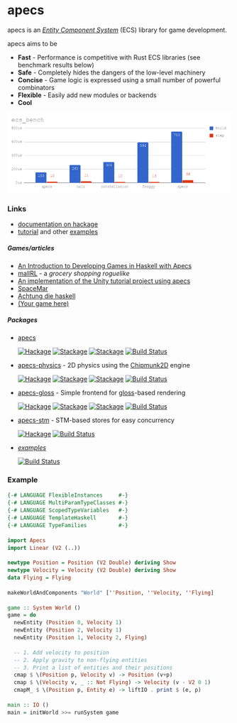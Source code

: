 # apecs

apecs is an [_Entity Component System_](https://en.wikipedia.org/wiki/Entity_component_system) (ECS) library for game development.

apecs aims to be
* **Fast** - Performance is competitive with Rust ECS libraries (see benchmark results below)
* **Safe** - Completely hides the dangers of the low-level machinery
* **Concise** - Game logic is expressed using a small number of powerful combinators
* **Flexible** - Easily add new modules or backends
* **Cool**

![Benchmarks](https://raw.githubusercontent.com/jonascarpay/apecs/master/apecs/bench/chart.png)

### Links
- [documentation on hackage](https://hackage.haskell.org/package/apecs/docs/Apecs.html)
- [tutorial](https://github.com/jonascarpay/apecs/blob/master/examples/Shmup.md) and other [examples](https://github.com/jonascarpay/apecs/tree/master/examples)

##### Games/articles
- [An Introduction to Developing Games in Haskell with Apecs](https://aas.sh/blog/making-a-game-with-haskell-and-apecs/)
- [mallRL](https://github.com/nmaehlmann/mallRL) - a _grocery shopping roguelike_
- [An implementation of the Unity tutorial project using apecs](https://github.com/mewhhaha/apecs-unity-tutorial-haskell)
- [SpaceMar](https://gitlab.com/dpwiz/spacemar)
- [Achtung die haskell](https://github.com/mewhhaha/achtung-die-haskell)
- [(Your game here)](https://github.com/jonascarpay/apecs/pulls)

##### Packages
- [apecs](https://github.com/jonascarpay/apecs/tree/master/apecs)

  [![Hackage](https://img.shields.io/hackage/v/apecs.svg)](https://hackage.haskell.org/package/apecs)
  [![Stackage](https://www.stackage.org/package/apecs/badge/lts?label=lts)](https://www.stackage.org/package/apecs)
  [![Stackage](https://www.stackage.org/package/apecs/badge/nightly?label=nightly)](https://www.stackage.org/package/apecs)
  [![Build Status](https://travis-ci.org/jonascarpay/apecs.svg?branch=master)](https://travis-ci.org/jonascarpay/apecs)

- [apecs-physics](https://github.com/jonascarpay/apecs/tree/master/apecs-physics) - 2D physics using the [Chipmunk2D](https://github.com/slembcke/Chipmunk2D) engine

  [![Hackage](https://img.shields.io/hackage/v/apecs-physics.svg)](https://hackage.haskell.org/package/apecs-physics)
  [![Stackage](https://www.stackage.org/package/apecs-physics/badge/lts?label=lts)](https://www.stackage.org/package/apecs-physics)
  [![Stackage](https://www.stackage.org/package/apecs-physics/badge/nightly?label=nightly)](https://www.stackage.org/package/apecs-physics) 
  [![Build Status](https://travis-ci.org/jonascarpay/apecs.svg?branch=master)](https://travis-ci.org/jonascarpay/apecs)

- [apecs-gloss](https://github.com/jonascarpay/apecs/tree/master/apecs-gloss) - Simple frontend for [gloss](http://hackage.haskell.org/package/gloss)-based rendering

  [![Hackage](https://img.shields.io/hackage/v/apecs-gloss.svg)](https://hackage.haskell.org/package/apecs-gloss) 
  [![Stackage](https://www.stackage.org/package/apecs-gloss/badge/lts?label=lts)](https://www.stackage.org/package/apecs-gloss) 
  [![Stackage](https://www.stackage.org/package/apecs-gloss/badge/nightly?label=nightly)](https://www.stackage.org/package/apecs-gloss) 
  [![Build Status](https://travis-ci.org/jonascarpay/apecs.svg?branch=master)](https://travis-ci.org/jonascarpay/apecs)

- [apecs-stm](https://github.com/jonascarpay/apecs/tree/master/apecs-stm) - STM-based stores for easy concurrency

  [![Hackage](https://img.shields.io/hackage/v/apecs-stm.svg)](https://hackage.haskell.org/package/apecs-stm)
  [![Build Status](https://travis-ci.org/jonascarpay/apecs.svg?branch=master)](https://travis-ci.org/jonascarpay/apecs)

- [*examples*](https://github.com/jonascarpay/apecs/tree/master/examples/)

  [![Build Status](https://travis-ci.org/jonascarpay/apecs.svg?branch=master)](https://travis-ci.org/jonascarpay/apecs)

### Example
```haskell
{-# LANGUAGE FlexibleInstances     #-}
{-# LANGUAGE MultiParamTypeClasses #-}
{-# LANGUAGE ScopedTypeVariables   #-}
{-# LANGUAGE TemplateHaskell       #-}
{-# LANGUAGE TypeFamilies          #-}

import Apecs
import Linear (V2 (..))

newtype Position = Position (V2 Double) deriving Show
newtype Velocity = Velocity (V2 Double) deriving Show
data Flying = Flying

makeWorldAndComponents "World" [''Position, ''Velocity, ''Flying]

game :: System World ()
game = do
  newEntity (Position 0, Velocity 1)
  newEntity (Position 2, Velocity 1)
  newEntity (Position 1, Velocity 2, Flying)

  -- 1. Add velocity to position
  -- 2. Apply gravity to non-flying entities
  -- 3. Print a list of entities and their positions
  cmap $ \(Position p, Velocity v) -> Position (v+p)
  cmap $ \(Velocity v, _ :: Not Flying) -> Velocity (v - V2 0 1)
  cmapM_ $ \(Position p, Entity e) -> liftIO . print $ (e, p)

main :: IO ()
main = initWorld >>= runSystem game
```
